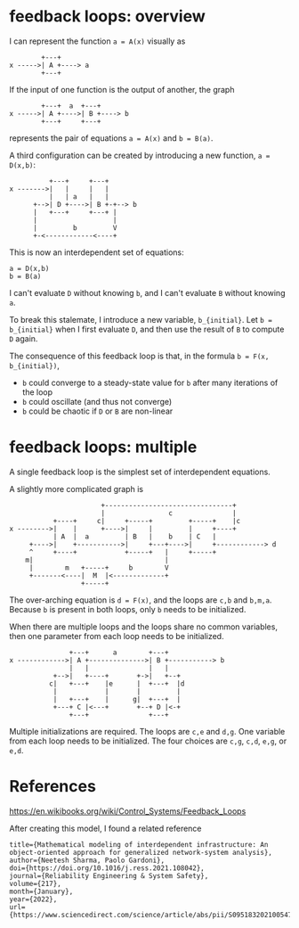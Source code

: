 
# feedback loops: overview

I can represent the function `a = A(x)` visually as
```
        +---+
x ----->| A +----> a
        +---+
```

If the input of one function is  the output of another, the graph
```
        +---+  a  +---+
x ----->| A +---->| B +----> b
        +---+     +---+
```
represents the pair of equations `a = A(x)` and `b = B(a)`.

A third configuration can be created by introducing a new function, `a = D(x,b)`:

```
          +---+     +---+
x ------->|   |     |   |
          |   | a   |   |
      +-->| D +---->| B +-+--> b
      |   +---+     +---+ |
      |                   |
      |         b         V
      +-<------------<----+
```
This is now an interdependent set of equations:
```
a = D(x,b)
b = B(a)
```
I can't evaluate `D` without knowing `b`, and I can't evaluate `B` without knowing `a`.

To break this stalemate, I introduce a new variable, `b_{initial}`. 
Let `b = b_{initial}` when I first evaluate `D`, and then use the result of `B` to compute `D` again.

The consequence of this feedback loop is that, in the formula `b = F(x, b_{initial})`, 
* `b` could converge to a steady-state value for `b` after many iterations of the loop
* `b` could oscillate (and thus not converge)
* `b` could be chaotic if `D` or `B` are non-linear

# feedback loops: multiple

A single feedback loop is the simplest set of interdependent equations.

A slightly more complicated graph is
```
                       +--------------------------------+
                       |                c               |
           +----+     c|     +-----+         +-----+    |c
x -------->|    |      +---->|     |         |     +----+
           | A  |  a         | B   |    b    | C   |   
     +---->|    +----------->|     +---+---->|     +------------> d
     ^     +----+            +-----+   |     +-----+
    m|                                 |
     |        m   +-----+     b        V
     +-------<----|  M  |<-------------+
                  +-----+

```

The over-arching equation is `d = F(x)`, and the loops are
`c,b` and `b,m,a`.
Because `b` is present in both loops, only `b` needs to be initialized.

When there are multiple loops and the loops share no common variables,
then one parameter from each loop needs to be initialized.
```
               +---+      a        +---+
x ------------>| A +-------------->| B +-----------> b
               |   |               |   |
           +-->|   +----+       +->|   +--+
          c|   +---+    |e      |  +---+  |d
           |            |       |         |
           |   +---+    |      g|  +---+  |
           +---+ C |<---+       +--+ D |<-+
               +---+               +---+
```
Multiple initializations are required. 
The loops are `c,e` and `d,g`. 
One variable from each loop needs to be initialized. 
The four choices are `c,g`, `c,d`, `e,g`, or `e,d`.


# References

<https://en.wikibooks.org/wiki/Control_Systems/Feedback_Loops>


After creating this model, I found a related reference

```
title={Mathematical modeling of interdependent infrastructure: An object-oriented approach for generalized network-system analysis},
author={Neetesh Sharma, Paolo Gardoni},
doi={https://doi.org/10.1016/j.ress.2021.108042},
journal={Reliability Engineering & System Safety},
volume={217},
month={January},
year={2022},
url={https://www.sciencedirect.com/science/article/abs/pii/S0951832021005470}
```
